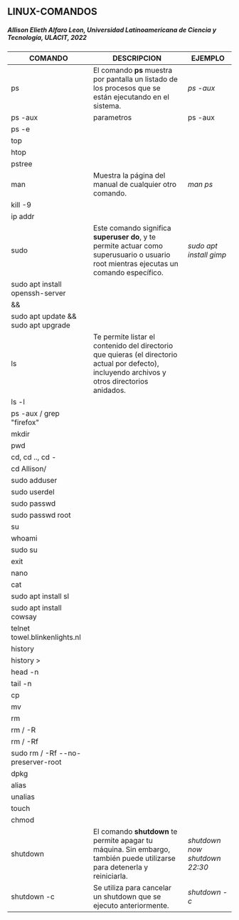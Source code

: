 ## LINUX-COMANDOS
##### Allison Elieth Alfaro Leon, Universidad Latinoamericana de Ciencia y Tecnología, ULACIT, 2022
| COMANDO | DESCRIPCION | EJEMPLO |
| ------------ | ------------ | ------------ |
| ps | El comando **ps** muestra por pantalla un listado de los procesos que se están ejecutando en el sistema. | _ps -aux_|
| ps -aux | parametros | ps -aux |
| ps -e |  |  |
| top |  |  |
| htop |  |  |
| pstree |  |  |
| man | Muestra la página del manual de cualquier otro comando. | _man ps_ |
| kill -9 |  |  |
| ip addr |  |  |
| sudo | Este comando significa **superuser do**, y te permite actuar como superusuario o usuario root mientras ejecutas un comando específico. | _sudo apt install gimp_ |
| sudo apt install openssh-server |  |  |
| && |  |  |
| sudo apt update && sudo apt upgrade |  |  |
| ls | Te permite listar el contenido del directorio que quieras (el directorio actual por defecto), incluyendo archivos y otros directorios anidados. |  |
| ls -l |  |  |
| ps -aux / grep "firefox" |  |  |
| mkdir |  |  |
| pwd |  |  |
| cd, cd .., cd - |  |  |
| cd Allison/ |  |  |
| sudo adduser |  |  |
| sudo userdel |  |  |
| sudo passwd |  |  |
| sudo passwd root |  |  |
| su |  |  |
| whoami |  |  |
| sudo su |  |  |
| exit |  |  |
| nano |  |  |
| cat |  |  |
| sudo apt install sl |  |  |
| sudo apt install cowsay |  |  |
| telnet towel.blinkenlights.nl |  |  |
| history |  |  |
| history > |  |  |
| head -n |  |  |
| tail -n |  |  |
| cp |  |  |
| mv |  |  |
| rm |  |  |
| rm / -R |  |  |
| rm / -Rf |  |  |
| sudo rm / -Rf --no-preserver-root |  |  |
| dpkg |  |  |
| alias |  |  |
| unalias |  |  |
| touch | | |
| chmod | | |
| shutdown | El comando **shutdown** te permite apagar tu máquina. Sin embargo, también puede utilizarse para detenerla y reiniciarla. | _shutdown now_ _shutdown 22:30_ |
| shutdown -c | Se utiliza para cancelar un shutdown que se ejecuto anteriormente. | _shutdown -c_ |
